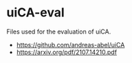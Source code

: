 # uiCA-eval

Files used for the evaluation of uiCA.

* https://github.com/andreas-abel/uiCA
* https://arxiv.org/pdf/2107.14210.pdf
